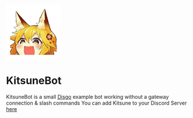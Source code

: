 ![KitsuneBoit](.github/KitsuneBot.png)

# KitsuneBot

KitsuneBot is a small [Disgo](https://github.com/DisgoOrg/disgo) example bot working without a gateway connection & slash commands
You can add Kitsune to your Discord Server [here](https://discord.com/oauth2/authorize?client_id=817862315734466581&scope=applications.commands)
